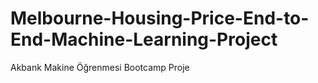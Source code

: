 # Melbourne-Housing-Price-End-to-End-Machine-Learning-Project
Akbank Makine Öğrenmesi Bootcamp Proje 
